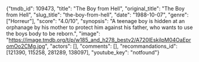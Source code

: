 {"tmdb_id": 109473, "title": "The Boy from Hell", "original_title": "The Boy from Hell", "slug_title": "the-boy-from-hell", "date": "1988-10-07", "genre": ["Horreur"], "score": "4.0/10", "synopsis": "A teenage boy is hidden at an orphanage by his mother to protect him against his father, who wants to use the boys body to be reborn.", "image": "https://image.tmdb.org/t/p/w185_and_h278_bestv2/A720lEskilpM04OaEpromOo2CMg.jpg", "actors": [], "comments": [], "recommandations_id": [121390, 115258, 281289, 138097], "youtube_key": "notfound"}